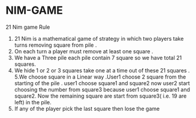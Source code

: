 # NIM-GAME
21 Nim game Rule
1. 21 Nim is a mathematical game of strategy in which two players take turns
removing square from pile .
2. On each turn a player must remove at least one square .
3. We have a Three pile each pile contain 7 square so we have total 21 squares.
4. We hide 1 or 2 or 3 squares take one at a time out of these 21 squares .
5.We choose square in a Linear way .User1 choose 2 square from the starting of
the pile . user1 choose square1 and square2 now user2 start choosing the number
from square3 because user1 choose square1 and square2. Now the remaining
square are start from square3( i.e. 19 are left) in the pile.
6. If any of the player pick the last square then lose the game
